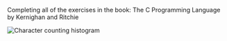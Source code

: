 Completing all of the exercises in the book: The C Programming Language by Kernighan and Ritchie

![Character counting histogram](character-count.png)
